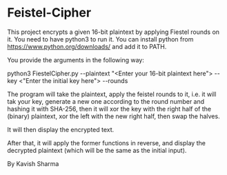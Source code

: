# Feistel-Cipher

This project encrypts a given 16-bit plaintext by applying Fiestel rounds on it. You need to have python3 to run it. You can install python from https://www.python.org/downloads/ and add it to PATH.

You provide the arguments in the following way:

python3 FiestelCipher.py --plaintext "<Enter your 16-bit plaintext here"> --key <"Enter the initial key here"> --rounds <Enter number of rounds here>

The program will take the plaintext, apply the feistel rounds to it, i.e. it will tak your key, generate a new one according to the round number and hashing it with SHA-256, then it will xor the key with the right half of the (binary) plaintext, xor the left with the new right half, then swap the halves. 

It will then display the encrypted text. 

After that, it will apply the former functions in reverse, and display the decrypted plaintext (which will be the same as the initial input).

By Kavish Sharma

